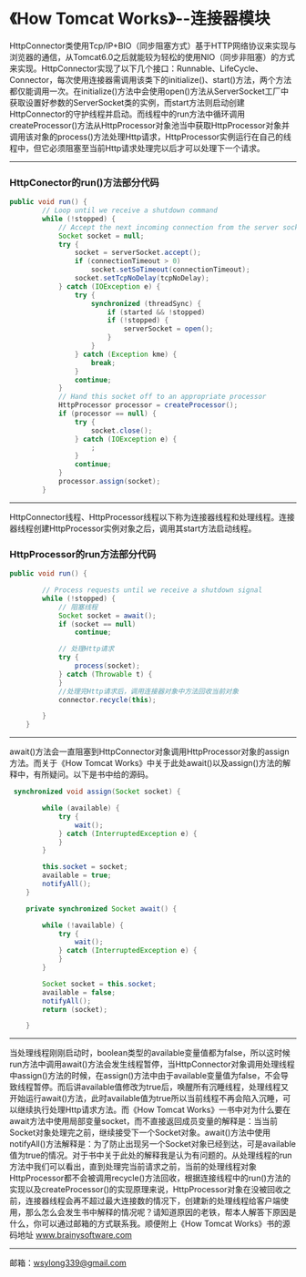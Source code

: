 # 《How Tomcat Works》--连接器模块
HttpConnector类使用Tcp/IP+BIO（同步阻塞方式）基于HTTP网络协议来实现与浏览器的通信，从Tomcat6.0之后就能较为轻松的使用NIO（同步非阻塞）的方式来实现。HttpConnector实现了以下几个接口：Runnable、LifeCycle、Connector，每次使用连接器需调用该类下的initialize()、start()方法，两个方法都仅能调用一次。在initialize()方法中会使用open()方法从ServerSocket工厂中获取设置好参数的ServerSocket类的实例，而start方法则启动创建HttpConnector的守护线程并启动。而线程中的run方法中循环调用createProcessor()方法从HttpProcessor对象池当中获取HttpProcessor对象并调用该对象的process()方法处理Http请求，HttpProcessor实例运行在自己的线程中，但它必须阻塞至当前Http请求处理完以后才可以处理下一个请求。
***
### HttpConector的run()方法部分代码
``` java
public void run() {
        // Loop until we receive a shutdown command
        while (!stopped) {
            // Accept the next incoming connection from the server socket
            Socket socket = null;
            try {
                socket = serverSocket.accept();
                if (connectionTimeout > 0)
                    socket.setSoTimeout(connectionTimeout);
                socket.setTcpNoDelay(tcpNoDelay);
            } catch (IOException e) {
                try {
                    synchronized (threadSync) {
                        if (started && !stopped)
                        if (!stopped) {
                            serverSocket = open();
                        }
                    }
                } catch (Exception kme) {
                    break;
                }
                continue;
            }
            // Hand this socket off to an appropriate processor
            HttpProcessor processor = createProcessor();
            if (processor == null) {
                try {
                    socket.close();
                } catch (IOException e) {
                    ;
                }
                continue;
            }
            processor.assign(socket);
        }
```
***
HttpConnector线程、HttpProcessor线程以下称为连接器线程和处理线程。连接器线程创建HttpProcessor实例对象之后，调用其start方法启动线程。
### HttpProcessor的run方法部分代码
``` java
public void run() {

        // Process requests until we receive a shutdown signal
        while (!stopped) {
            // 阻塞线程
            Socket socket = await();
            if (socket == null)
                continue;

            // 处理Http请求
            try {
                process(socket);
            } catch (Throwable t) {
            }
            //处理完Http请求后，调用连接器对象中方法回收当前对象
            connector.recycle(this);

        }
    }
```
***
await()方法会一直阻塞到HttpConnector对象调用HttpProcessor对象的assign方法。而关于《How Tomcat Works》中关于此处await()以及assign()方法的解释中，有所疑问。以下是书中给的源码。
``` java
 synchronized void assign(Socket socket) {

        while (available) {
            try {
                wait();
            } catch (InterruptedException e) {
            }
        }

        this.socket = socket;
        available = true;
        notifyAll();
    }

    private synchronized Socket await() {

        while (!available) {
            try {
                wait();
            } catch (InterruptedException e) {
            }
        }

        Socket socket = this.socket;
        available = false;
        notifyAll();
        return (socket);

    }
```
***
当处理线程刚刚启动时，boolean类型的available变量值都为false，所以这时候run方法中调用await()方法会发生线程暂停，当HttpConnector对象调用处理线程中assign()方法的时候，在assign()方法中由于available变量值为false，不会导致线程暂停。而后讲available值修改为true后，唤醒所有沉睡线程，处理线程又开始运行await()方法，此时available值为true所以当前线程不再会陷入沉睡，可以继续执行处理Http请求方法。而《How Tomcat Works》一书中对为什么要在await方法中使用局部变量socket，而不直接返回成员变量的解释是：当当前Socket对象处理完之前，继续接受下一个Socket对象。await()方法中使用notifyAll()方法解释是：为了防止出现另一个Socket对象已经到达，可是available值为true的情况。对于书中关于此处的解释我是认为有问题的。从处理线程的run方法中我们可以看出，直到处理完当前请求之前，当前的处理线程对象HttpProcessor都不会被调用recycle()方法回收，根据连接线程中的run()方法的实现以及createProcessor()的实现原理来说，HttpProcessor对象在没被回收之前，连接器线程会再不超过最大连接数的情况下，创建新的处理线程给客户端使用，那么怎么会发生书中解释的情况呢？请知道原因的老铁，帮本人解答下原因是什么，你可以通过邮箱的方式联系我。顺便附上《How Tomcat Works》书的源码地址
www.brainysoftware.com
***
邮箱：wsylong339@gmail.com